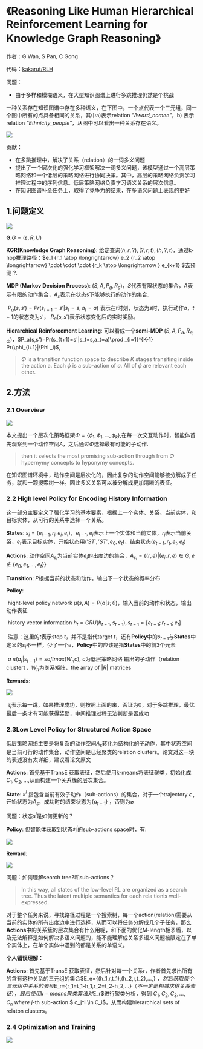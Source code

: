 # 《Reasoning Like Human Hierarchical Reinforcement Learning for Knowledge Graph Reasoning》

作者：G Wan, S Pan, C Gong

代码：[kakarut/RLH](https://github.com/kakarut/RLH)

问题：

+ 由于多样和模糊语义，在大型知识图谱上进行多跳推理仍然是个挑战

一种关系存在知识图谱中存在多种语义，在下图中，一个点代表一个三元组，同一个图中所有的点具备相同的关系，其中a)表示relation *"Award_nomee"*，b) 表示relation *"Ethnicity_people"*，从图中可以看出一种关系存在语义。

![](images/mul-sematic.png)

贡献：

+ 在多跳推理中，解决了关系（relation）的一词多义问题
+ 提出了一个层次化的强化学习框架解决一词多义问题，该模型通过一个高层策略网络和一个低层的策略网络进行协同决策。其中，高层的策略网络负责学习推理过程中的序列信息。低层策略网络负责学习语义关系的层次信息。
+ 在知识图谱补全任务上，取得了竞争力的结果，在多语义问题上表现的更好



## 1.问题定义

![](images/var.png)

**G**:$G=(\varepsilon,R,U)$

**KGR(Knowledge Graph Reasoning)**: 给定查询$(h,r,?),(?,r,t),(h,?,t)$，通过k-hop推理路径：$e_1 {r_1 \atop \longrightarrow} e_2 {r_2 \atop \longrightarrow} \cdot \cdot \cdot  {r_k \atop \longrightarrow } e_{k+1} $去预测 $?$.

**MDP (Markov Decision Process)**: $(S,A,P_a,R_a)$，$S$代表有限状态的集合，$A$表示有限的动作集合，$A_s$表示在状态s下能够执行的动作的集合.

​        $P_a(s,s')=Pr(s_{t+1}=s'|s_t=s,a_t=a)$    表示在$t$时刻，状态为$s$时，执行动作$a$，$t+1$的状态变为$s'$， $R_a(s,s')$表示状态变化后的实时奖励。

**Hierarchical Reinforcement Learning**: 可以看成一个**semi-MDP** $(S,A,P_a,R_{a,\Phi})$，$P_a(s,s')=Pr(s_{t+1}=s'|s_t=s,a_t=a)\prod _{i=1}^{K-1} Pr(\phi_{i+1}|\Phi _i)$,

> $\Phi$ is a transition function space to describe $K$ stages transiting inside the action a. Each $\phi$ is a sub-action of $a$. All of $\phi$ are relevant each other.

## 2.方法

### 2.1 Overview

![](images/model.png)

本文提出一个层次化策略框架$\Phi=\{\phi _1,\phi _1,...,\phi _k\}$,在每一次交互动作时，智能体首先观察到一个动作空间$A$，之后通过$\Phi$选择最有可能的子动作.

> then it selects the most promising sub-action through  from $\Phi$ hypernymy concepts to hyponymy concepts.

在知识图谱环境中，动作空间是层次化的，因此复杂的动作空间能够被分解成子任务，就和一颗搜索树一样。因此多义关系可以被分解成更加清晰的表征。

### 2.2 High level Policy for Encoding History Information

这一部分主要定义了强化学习的基本要素，根据上一个实体、关系、当前实体，和目标实体，从可行的关系中选择一个关系。

**States**: $s_i = (e_{i-1},r_i,e_i,e_t)$，$e_{i-1},e_i$表示上一个实体和当前实体，$r_i$表示当前关系，$e_t$表示目标实体，开始状态用$('ST','ST',e_0,e_t)$，结束状态$(e_{t-1},r_t,e_t,e_t)$

**Actions**: 动作空间$A_{s_i}$为当前实体$e_i$的出度边的集合，$A_{s_i}=\{(r,e)|(e_i,r,e) \in G, e \notin \{e_0,e_1,...,e_t\}\}$

**Transition**: $P$根据当前的状态和动作，输出下一个状态的概率分布

**Policy**: 

​	hight-level policy network $\mu(s,A)=P(a|s;\theta)$，输入当前的动作和状态，输出动作表征

​	history vector information $h_t=GRU(h_{t-1},s_{t-1}),s_{t-1}=[e_{t-1};r_{t-1};e_t]$ 

​		注意：这里的$t$表示step $t$，并不是指代target $t$，还有**Policy**中的$s_{t-1}$与**States**中定义的$s_i$不一样，少了一个$e$，**Policy**中的应该是指**States**中的前3个元素

​	$a~\pi(a_t|s_{t-1})=softmax(W_{\pi}c)$,  $c$为低层策略网络 输出的子动作（relation cluster），$W_{\pi}$为关系矩阵，the array of $|R|$ matrices

**Rewards**:

![](images/reward.png)

​	$\tau _i$表示每一跳，如果推理成功，则按照上面的来，否证为0，对于多跳推理，最优最后一条才有可能获得奖励，中间推理过程无法判断是否成功



### 2.3Low Level Policy for Structured Action Space

低层策略网络主要是将复杂的动作空间$A_s$转化为结构化的子动作，其中状态空间是当前可行的动作集合，动作空间是已经聚类的relation clusters。论文对这一块的表述没有太详细，建议看论文原文

**Actions**: 首先基于TransE 获取表征，然后使用k-means将表征聚类，初始化成$C_1,C_2,...$,从而构建一个关系簇的层次集合。

**State**: $s^l$ 指包含当前有效子动作（sub-actions）的集合，对于一个trajectory $\epsilon$ ,开始状态为$A_s$，成功时的结束状态为$\{a_{t+1}\}$ ，否则为$\varnothing$

问题：状态$s^l$是如何更新的？

**Policy**: 但智能体获取到状态$s_i ^l$的sub-actions space时，有:

![](images/lowpolicy.png)

**Reward**: 

![](images/lowreward.png)

问题：如何理解search tree?和sub-actions？

> In this way, all states of the low-level RL are organized as a search tree. Thus the latent multiple semantics for each rela
> tionis well-expressed.

对于整个任务来说，寻找路径过程是一个搜索树，每一个action(relation)需要从当前的实体的所有出度边中进行选择，从而可以将任务分解成几个子任务，那么**Actions**中的关系簇的层次集合有什么用呢，和下面的优化M-length相矛盾，以及无法解释是如何解决多语义问题的，能不能理解成关系多语义问题被限定在了单个实体上，在单个实体中遇到的都是关系的单语义。

**个人错误理解：**

**Actions**: 首先基于TransE 获取表征，然后针对每一个关系$r$，作者首先求出所有的含有这种关系的三元组的集合$E_e=\{(h_1,r,t_1),(h_2,r,t_2),...,\} $，然后获取每个三元组中关系的表征$E_r=\{r_1=t_1-h_1,r_2=t_2-h_2,...\}$（不一定是相减求得关系表征），最后使用k-means聚类算法对$E_r$进行聚类分析，得到 $C_1,C_2,C_3,...,C_n\ where\ j$-th sub-action $  c_j^i \in C_i$，从而构建hierarchical sets of relaton clusters。

### 2.4 Optimization and Training

![](images/alg1.png)




